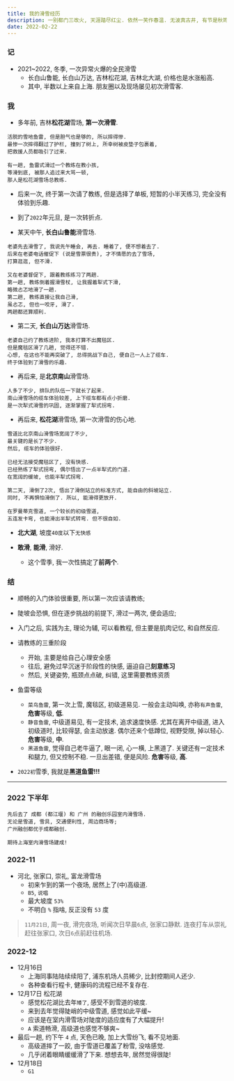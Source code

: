 ```yaml
---
title: 我的滑雪经历
description: 一别都门三改火, 天涯踏尽红尘. 依然一笑作春温. 无波真古井, 有节是秋筠.
date: 2022-02-22
---
```


### 记

* 2021~2022, 冬季, 一次异常火爆的全民滑雪
  - 长白山鲁能, 长白山万达, 吉林松花湖, 吉林北大湖, 价格也是水涨船高.
  - 其中, 半数以上来自上海. 朋友圈以及现场屡见初次滑雪客.

### 我

* 多年前, 吉林**松花湖**雪场, **第一次滑雪**.

```
活脱的雪地鱼雷, 但是胆气也是够的, 所以摔得惨.
最惨一次摔得翻过了护栏, 撞到了树上, 所幸树被皮垫子包裹着,
把救援人员都吸引了过来.

有一趟, 鱼雷式滑过一个教练在教小孩,
等滑到底, 被那人追过来大骂一顿,
那人是松花湖雪场总教练.
```

* 后来一次, 终于第一次请了教练, 但是选择了单板,
  短暂的小半天练习, 完全没有体验到乐趣.

* 到了`2022`年元旦, 是一次转折点.

* 某天中午, **长白山鲁能**滑雪场.

```
老婆先去滑雪了, 我说先午睡会, 再去. 睡着了, 便不想着去了.
后来在老婆电话催促下 (说是雪票很贵), 才不情愿的去了雪场,
打算逛逛, 但不滑.

又在老婆督促下, 跟着教练练习了两趟.
第一趟, 教练倒着握滑雪杖, 让我握着犁式下滑,
略微忐忑地滑了一趟.
第二趟, 教练直接让我自己滑,
虽忐忑, 但也一咬牙, 滑了.
两趟都还算顺利.
```

* 第二天, **长白山万达**滑雪场.

```
老婆自己约了教练进阶, 我本打算不出魔毯区.
但是魔毯区滑了几趟, 觉得还不错.
心想, 在这也不能再突破了, 总得挑战下自己, 便自己一人上了缆车.
终于体验到了滑雪的乐趣.
```

* 再后来, 是**北京南山**滑雪场.

```
人多了不少, 排队的队伍一下就长了起来.
南山滑雪场的缆车体验较差, 上下缆车都有点小折磨.
是一次犁式滑雪的巩固, 逐渐掌握了犁式拐弯.
```

* 再后来, **松花湖**滑雪场, 第一次滑雪的伤心地.

```
雪道比北京南山滑雪场宽阔了不少,
最关键的是长了不少.
然后, 缆车的体验很好.

已经无法接受魔毯区了, 没有快感.
已经熟练了犁式拐弯, 偶尔悟出了一点半犁式的门道.
在宽阔的缓坡, 也能半犁式拐弯.

第二天, 滑倒了2次, 悟出了滑倒站立的标准方式, 能自由的斜坡站立.
同时, 不再惧怕滑倒了. 所以, 能滑得更放开.

在罗曼蒂克雪道, 一个较长的初级雪道,
五连发卡弯, 也能滑出半犁式转弯. 但不很自如.
```

* **北大湖**, 坡度`40度`以下`无快感`

* **敢滑**, **能滑**, 滑好.
  - 这个雪季, 我一次性搞定了**前两个**.

### 结

* 顺畅的入门体验很重要, 所以第一次应该请教练;
* 陡坡会恐惧, 但在逐步挑战的前提下, 滑过一两次, 便会适应;
* 入门之后, 实践为主, 理论为辅, 可以看教程,
  但主要是肌肉记忆, 和自然反应.

* 请教练的三重阶段
  - 开始, 主要是给自己心理安全感
  - 往后, 避免过早沉迷于阶段性的快感, 逼迫自己**刻意练习**
  - 然后, 关键姿势, 瓶颈点点破, 纠错, 这里需要教练资质

* 鱼雷等级
  - `菜鸟鱼雷`, 第一次上雪, 魔毯区, 初级道易见.
    一般会主动叫唤, 亦称`有声鱼雷`, **危害**等级, **低**.
  - `静音鱼雷`, 中级道易见, 有一定技术, 追求速度快感.
    尤其在离开中级道, 进入初级道时, 比较得瑟, 会主动放速.
    偶尔还来个低蹲位, 视野受限, 掉以轻心. **危害**等级, **中**.
  - `黑道鱼雷`, 觉得自己老牛逼了, 眼一闭, 心一横, 上黑道了.
    关键还有一定技术和腿力, 但又控制不稳. 一旦出差错, 便是风险.
    **危害**等级, **高**.

* `2022初`雪季, 我就是**黑道鱼雷!!!**

---

### 2022 下半年

```
先后去了 成都 (都江堰) 和 广州 的融创乐园室内滑雪场.
无论是雪道, 雪具, 交通便利性, 周边商场等;
广州融创都优于成都融创.

期待上海室内滑雪场建成!
```

### 2022-11

- 河北, 张家口, 崇礼, 富龙滑雪场
  - 初来乍到的第一个夜场, 居然上了(中)高级道.
  - `B5`, `说唱`
  - 最大坡度 `53%`
  - 不明白 `%` 指啥, 反正没有 `53` 度

> `11月21日`, 周一夜, 滑完夜场, 听闻次日早晨`6`点, 张家口静默.
  连夜打车从崇礼赶往张家口, 次日`6`点前赶往机场.

### 2022-12

- 12月16日
  - 上海同事陆陆续续阳了, 浦东机场人员稀少, 比封控期间人还少.
  - 各种查看行程卡, 健康码的流程已经不复存在.
- 12月17日 松花湖
  - 感觉松花湖比去年`矮了`, 感受不到雪道的坡度.
  - 来到去年觉得陡峭的中级雪道, 感觉如此平缓~
  - 应该是在室内滑雪场对陡度的适应度有了大幅提升!
  - `A` 索道畅滑, 高级道也感觉不够爽~
- 最后一趟, 约下午 `4` 点, 天色已晚, 加上大雪纷飞, 看不见地面.
  - 高级道摔了一跤, 由于雪道已覆盖了粉雪, 没啥感觉.
  - 几乎闭着眼睛缓缓滑了下来. 想想去年, 居然觉得很陡!
- 12月18日
  - `G1`
